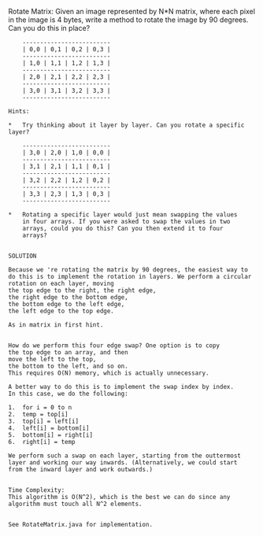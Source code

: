 Rotate Matrix:
    Given an image represented by N*N matrix, where each pixel in the
    image is 4 bytes, write a method to rotate the image by 90 degrees.
    Can you do this in place?

        -------------------------
        | 0,0 | 0,1 | 0,2 | 0,3 |
        -------------------------
        | 1,0 | 1,1 | 1,2 | 1,3 |
        -------------------------
        | 2,0 | 2,1 | 2,2 | 2,3 |
        -------------------------
        | 3,0 | 3,1 | 3,2 | 3,3 |
        -------------------------
         
    Hints:
    
    *   Try thinking about it layer by layer. Can you rotate a specific layer?
            
        -------------------------
        | 3,0 | 2,0 | 1,0 | 0,0 |
        -------------------------
        | 3,1 | 2,1 | 1,1 | 0,1 |
        -------------------------
        | 3,2 | 2,2 | 1,2 | 0,2 |
        -------------------------
        | 3,3 | 2,3 | 1,3 | 0,3 |
        -------------------------
    
    *   Rotating a specific layer would just mean swapping the values
        in four arrays. If you were asked to swap the values in two
        arrays, could you do this? Can you then extend it to four
        arrays?
    

    SOLUTION

    Because we 're rotating the matrix by 90 degrees, the easiest way to
    do this is to implement the rotation in layers. We perform a circular
    rotation on each layer, moving 
    the top edge to the right, the right edge,
    the right edge to the bottom edge,
    the bottom edge to the left edge,
    the left edge to the top edge.

    As in matrix in first hint.


    How do we perform this four edge swap? One option is to copy 
    the top edge to an array, and then 
    move the left to the top,
    the bottom to the left, and so on.
    This requires O(N) memory, which is actually unnecessary.

    A better way to do this is to implement the swap index by index.
    In this case, we do the following:
    
    1.  for i = 0 to n
    2.  temp = top[i]
    3.  top[i] = left[i]
    4.  left[i] = bottom[i]
    5.  bottom[i] = right[i]
    6.  right[i] = temp
    
    We perform such a swap on each layer, starting from the outtermost
    layer and working our way inwards. (Alternatively, we could start
    from the inward layer and work outwards.)
    

    Time Complexity:
    This algorithm is O(N^2), which is the best we can do since any
    algorithm must touch all N^2 elements.


    See RotateMatrix.java for implementation.
